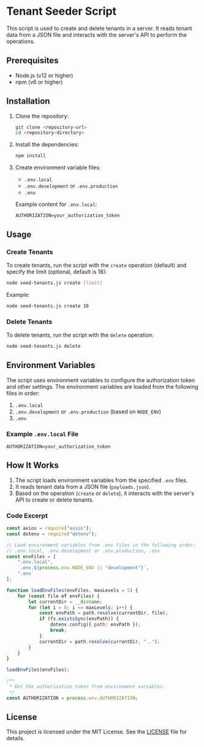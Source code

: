 # Tenant Seeder Script

This script is used to create and delete tenants in a server. It reads tenant data from a JSON file and interacts with the server's API to perform the operations.

## Prerequisites

- Node.js (v12 or higher)
- npm (v6 or higher)

## Installation

1. Clone the repository:
   ```sh
   git clone <repository-url>
   cd <repository-directory>
   ```

2. Install the dependencies:
   ```sh
   npm install
   ```

3. Create environment variable files:
   - `.env.local`
   - `.env.development` or `.env.production`
   - `.env`

   Example content for `.env.local`:
   ```
   AUTHORIZATION=your_authorization_token
   ```

## Usage

### Create Tenants

To create tenants, run the script with the `create` operation (default) and specify the limit (optional, default is 18):

```sh
node seed-tenants.js create [limit]
```

Example:
```sh
node seed-tenants.js create 10
```

### Delete Tenants

To delete tenants, run the script with the `delete` operation:

```sh
node seed-tenants.js delete
```

## Environment Variables

The script uses environment variables to configure the authorization token and other settings. The environment variables are loaded from the following files in order:

1. `.env.local`
2. `.env.development` or `.env.production` (based on `NODE_ENV`)
3. `.env`

### Example `.env.local` File

```env
AUTHORIZATION=your_authorization_token
```

## How It Works

1. The script loads environment variables from the specified `.env` files.
2. It reads tenant data from a JSON file (`payloads.json`).
3. Based on the operation (`create` or `delete`), it interacts with the server's API to create or delete tenants.

### Code Excerpt

```jsx
const axios = require("axios");
const dotenv = require("dotenv");

// Load environment variables from .env files in the following order:
// .env.local, .env.development or .env.production, .env
const envFiles = [
    ".env.local",
    `.env.${process.env.NODE_ENV || "development"}`,
    ".env`
];

function loadEnvFiles(envFiles, maxLevels = 5) {
    for (const file of envFiles) {
        let currentDir = __dirname;
        for (let i = 0; i <= maxLevels; i++) {
            const envPath = path.resolve(currentDir, file);
            if (fs.existsSync(envPath)) {
                dotenv.config({ path: envPath });
                break;
            }
            currentDir = path.resolve(currentDir, "..");
        }
    }
}

loadEnvFiles(envFiles);

/**
 * Get the authorization token from environment variables.
 */
const AUTHORIZATION = process.env.AUTHORIZATION;
```

## License

This project is licensed under the MIT License. See the [LICENSE](LICENSE) file for details.
